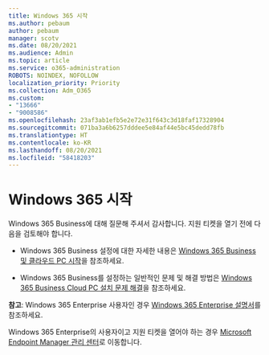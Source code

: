 ```yaml
---
title: Windows 365 시작
ms.author: pebaum
author: pebaum
manager: scotv
ms.date: 08/20/2021
ms.audience: Admin
ms.topic: article
ms.service: o365-administration
ROBOTS: NOINDEX, NOFOLLOW
localization_priority: Priority
ms.collection: Adm_O365
ms.custom:
- "13666"
- "9008586"
ms.openlocfilehash: 23af3ab1efb5e2e72e31f643c3d18faf17328904
ms.sourcegitcommit: 071ba3a6b6257dddee5e84af44e5bc45dedd78fb
ms.translationtype: HT
ms.contentlocale: ko-KR
ms.lasthandoff: 08/20/2021
ms.locfileid: "58418203"
---
```

# <a name="getting-started-with-windows-365"></a>Windows 365 시작

Windows 365 Business에 대해 질문해 주셔서 감사합니다. 지원 티켓을 열기 전에 다음을 검토해야 합니다.

- Windows 365 Business 설정에 대한 자세한 내용은 [Windows 365 Business 및 클라우드 PC 시작](https://docs.microsoft.com/microsoft-365/admin/setup/get-started-windows-365-business)을 참조하세요.

- Windows 365 Business를 설정하는 일반적인 문제 및 해결 방법은 [Windows 365 Business Cloud PC 설치 문제 해결](https://docs.microsoft.com/microsoft-365/admin/setup/troubleshoot-windows-365-business)을 참조하세요.

**참고**: Windows 365 Enterprise 사용자인 경우 [Windows 365 Enterprise 설명서](https://docs.microsoft.com/windows-365/)를 참조하세요.

Windows 365 Enterprise의 사용자이고 지원 티켓을 열어야 하는 경우 [Microsoft Endpoint Manager 관리 센터](https://endpoint.microsoft.com/)로 이동합니다.
